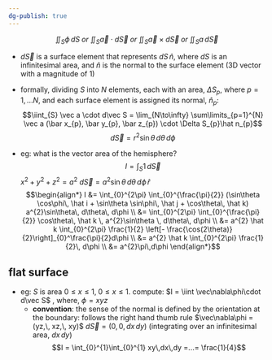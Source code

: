 ```yaml
---
dg-publish: true
---
```


$$\iint_{S} \phi\,dS \; or \; \iint_{S} \vec a \cdot d\vec S \; or \; \iint_{S} \vec a \times d\vec S \; or \; \iint_{S} a\, d\vec S$$
- $d\vec S$ is a surface element that represents $dS\,\hat n$, where $dS$ is an infinitesimal area, and $\hat n$ is the normal to the surface element (3D vector with a magnitude of 1)

- formally, dividing $S$ into $N$ elements, each with an area, $\Delta S_{p}$, where $p=1,...N$, and each surface element is assigned its normal, $\hat n_{p}$: 
$$\iint_{S} \vec a \cdot d\vec S = \lim_{N\to\infty} \sum\limits_{p=1}^{N} \vec a (\bar x_{p}, \bar y_{p}, \bar z_{p}) \cdot \Delta S_{p}\hat n_{p}$$ 
$$d\vec S = r^{2}\sin\theta \, d\theta \, d\phi$$
- eg: what is the vector area of the hemisphere?
	$$I = \int_{S} 1\,d\vec S$$
		$x^{2}+y^{2}+z^{2}=a^{2}$
		$d\vec S = a^{2}\sin\theta \, d\theta\, d\phi\, \hat r$
$$\begin{align*}
	I &= \int_{0}^{2\pi} \int_{0}^{\frac{\pi}{2}} (\sin\theta \cos\phi\, \hat i + \sin\theta \sin\phi\, \hat j + \cos\theta\, \hat k) a^{2}\sin\theta\, d\theta\, d\phi \\
	&= \int_{0}^{2\pi} \int_{0}^{\frac{\pi}{2}} \cos\theta\, \hat k \, a^{2}\sin\theta \, d\theta\, d\phi \\
	&= a^{2} \hat k \int_{0}^{2\pi} \frac{1}{2} \left[- \frac{\cos(2\theta)}{2}\right]_{0}^\frac{\pi}{2}d\phi \\
	&= a^{2} \hat k \int_{0}^{2\pi} \frac{1}{2}\, d\phi \\
	&= a^{2}\pi\,d\phi
\end{align*}$$
## flat surface
- eg: $S$ is area $0\leq x\leq1,\; 0\leq x\leq1$. compute: $I = \iint \vec\nabla\phi\cdot d\vec S$ , where, $\phi=xyz$	
	- **convention**: the sense of the normal is defined by the orientation at the boundary: follows the right hand thumb rule
		$\vec\nabla\phi = (yz,\, xz,\, xy)$ 
		$d\vec S = (0,0,dx\,dy)$ (integrating over an infinitesimal area, $dx\,dy$)
	$$I = \int_{0}^{1}\int_{0}^{1} xy\,dx\,dy =...= \frac{1}{4}$$
